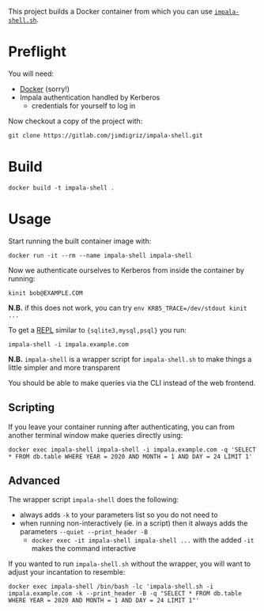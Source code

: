 This project builds a Docker container from which you can use [`impala-shell.sh`](https://impala.apache.org/docs/build/html/topics/impala_impala_shell.html).

# Preflight

You will need:

 * [Docker](https://docs.docker.com/install/) (sorry!)
 * Impala authentication handled by Kerberos
     * credentials for yourself to log in

Now checkout a copy of the project with:

    git clone https://gitlab.com/jimdigriz/impala-shell.git

# Build

    docker build -t impala-shell .

# Usage

Start running the built container image with:

    docker run -it --rm --name impala-shell impala-shell

Now we authenticate ourselves to Kerberos from inside the container by running:

    kinit bob@EXAMPLE.COM

**N.B.** if this does not work, you can try `env KRB5_TRACE=/dev/stdout kinit ...`

To get a [REPL](https://en.wikipedia.org/wiki/Read%E2%80%93eval%E2%80%93print_loop) similar to `{sqlite3,mysql,psql}` you run:

    impala-shell -i impala.example.com

**N.B.** `impala-shell` is a wrapper script for `impala-shell.sh` to make things a little simpler and more transparent

You should be able to make queries via the CLI instead of the web frontend.

## Scripting

If you leave your container running after authenticating, you can from another terminal window make queries directly using:

    docker exec impala-shell impala-shell -i impala.example.com -q 'SELECT * FROM db.table WHERE YEAR = 2020 AND MONTH = 1 AND DAY = 24 LIMIT 1'

## Advanced

The wrapper script `impala-shell` does the following:

 * always adds `-k` to your parameters list so you do not need to
 * when running non-interactively (ie. in a script) then it always adds the parameters `--quiet --print_header -B`
     * `docker exec -it impala-shell impala-shell ...` with the added `-it` makes the command interactive

If you wanted to run `impala-shell.sh` without the wrapper, you will want to adjust your incantation to resemble:

    docker exec impala-shell /bin/bash -lc 'impala-shell.sh -i impala.example.com -k --print_header -B -q "SELECT * FROM db.table WHERE YEAR = 2020 AND MONTH = 1 AND DAY = 24 LIMIT 1"'
